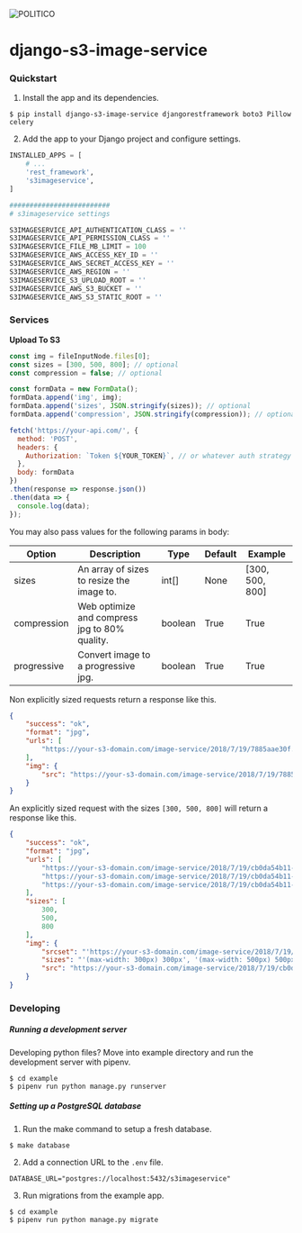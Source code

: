 ![POLITICO](https://rawgithub.com/The-Politico/src/master/images/logo/badge.png)

# django-s3-image-service

### Quickstart

1. Install the app and its dependencies.

  ```
  $ pip install django-s3-image-service djangorestframework boto3 Pillow celery
  ```

2. Add the app to your Django project and configure settings.

  ```python
  INSTALLED_APPS = [
      # ...
      'rest_framework',
      's3imageservice',
  ]

  #########################
  # s3imageservice settings

  S3IMAGESERVICE_API_AUTHENTICATION_CLASS = ''
  S3IMAGESERVICE_API_PERMISSION_CLASS = ''
  S3IMAGESERVICE_FILE_MB_LIMIT = 100
  S3IMAGESERVICE_AWS_ACCESS_KEY_ID = ''
  S3IMAGESERVICE_AWS_SECRET_ACCESS_KEY = ''
  S3IMAGESERVICE_AWS_REGION = ''
  S3IMAGESERVICE_S3_UPLOAD_ROOT = ''
  S3IMAGESERVICE_AWS_S3_BUCKET = ''
  S3IMAGESERVICE_AWS_S3_STATIC_ROOT = ''
  ```

### Services
**Upload To S3**
```javascript
const img = fileInputNode.files[0];
const sizes = [300, 500, 800]; // optional
const compression = false; // optional

const formData = new FormData();
formData.append('img', img);
formData.append('sizes', JSON.stringify(sizes)); // optional
formData.append('compression', JSON.stringify(compression)); // optional

fetch('https://your-api.com/', {
  method: 'POST',
  headers: {
    Authorization: `Token ${YOUR_TOKEN}`, // or whatever auth strategy you use
  },
  body: formData
})
.then(response => response.json())
.then(data => {
  console.log(data);
});
```

You may also pass values for the following params in body:

| Option        | Description | Type | Default | Example |
| ------------- | ----------- | ---- | --------| --------|
| sizes     | An array of sizes to resize the image to. | int[] | None | [300, 500, 800]|
| compression | Web optimize and compress jpg to 80% quality. | boolean | True | True
| progressive | Convert image to a progressive jpg. | boolean | True | True

Non explicitly sized requests return a response like this.
```json
{
    "success": "ok",
    "format": "jpg",
    "urls": [
        "https://your-s3-domain.com/image-service/2018/7/19/7885aae30f.jpg"
    ],
    "img": {
        "src": "https://your-s3-domain.com/image-service/2018/7/19/7885aae30f.jpg"
    }
}
```

An explicitly sized request with the sizes `[300, 500, 800]` will return a response like this.
```json
{
    "success": "ok",
    "format": "jpg",
    "urls": [
        "https://your-s3-domain.com/image-service/2018/7/19/cb0da54b11-300.jpg",
        "https://your-s3-domain.com/image-service/2018/7/19/cb0da54b11-500.jpg",
        "https://your-s3-domain.com/image-service/2018/7/19/cb0da54b11-800.jpg"
    ],
    "sizes": [
        300,
        500,
        800
    ],
    "img": {
        "srcset": "'https://your-s3-domain.com/image-service/2018/7/19/cb0da54b11-300.jpg 300w', 'https://your-s3-domain.com/image-service/2018/7/19/cb0da54b11-500.jpg 500w', 'https://your-s3-domain.com/image-service/2018/7/19/cb0da54b11-800.jpg 800w'",
        "sizes": "'(max-width: 300px) 300px', '(max-width: 500px) 500px', '800px'",
        "src": "https://your-s3-domain.com/image-service/2018/7/19/cb0da54b11-800.jpg"
    }
}
```

### Developing

##### Running a development server

Developing python files? Move into example directory and run the development server with pipenv.

  ```
  $ cd example
  $ pipenv run python manage.py runserver
  ```

##### Setting up a PostgreSQL database

1. Run the make command to setup a fresh database.

  ```
  $ make database
  ```

2. Add a connection URL to the `.env` file.

  ```
  DATABASE_URL="postgres://localhost:5432/s3imageservice"
  ```

3. Run migrations from the example app.

  ```
  $ cd example
  $ pipenv run python manage.py migrate
  ```

